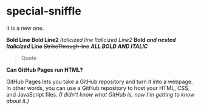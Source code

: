 # special-sniffle
it is a new one.

**Bold Line**
__Bold Line2__
*Italicized line*
_Italicized Line2_
**Bold
_and nested Italicized_
Line**
~~StrikeThrough line~~
***ALL BOLD AND ITALIC***
>Quote

**Can GitHub Pages run HTML?**

GitHub Pages lets you take a GitHub repository and turn it into a webpage. In other words, you can use a GitHub repository to host your HTML, CSS, and JavaScript files.
_(I didn't know what GitHub is, now I'm getting to know about it.)_
